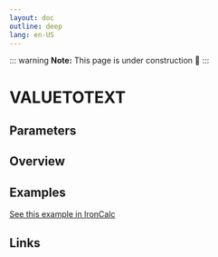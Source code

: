 ```yaml
---
layout: doc
outline: deep
lang: en-US
---
```


::: warning
**Note:** This page is under construction 🚧
:::

# VALUETOTEXT

## Parameters

## Overview

## Examples

[See this example in IronCalc](https://app.ironcalc.com/?filename=valuetotext)

## Links